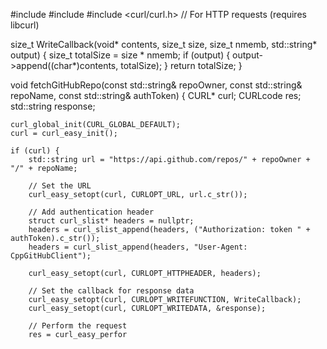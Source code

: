 #include <iostream>
#include <string>
#include <curl/curl.h> // For HTTP requests (requires libcurl)

size_t WriteCallback(void* contents, size_t size, size_t nmemb, std::string* output) {
    size_t totalSize = size * nmemb;
    if (output) {
        output->append((char*)contents, totalSize);
    }
    return totalSize;
}

void fetchGitHubRepo(const std::string& repoOwner, const std::string& repoName, const std::string& authToken) {
    CURL* curl;
    CURLcode res;
    std::string response;

    curl_global_init(CURL_GLOBAL_DEFAULT);
    curl = curl_easy_init();

    if (curl) {
        std::string url = "https://api.github.com/repos/" + repoOwner + "/" + repoName;

        // Set the URL
        curl_easy_setopt(curl, CURLOPT_URL, url.c_str());

        // Add authentication header
        struct curl_slist* headers = nullptr;
        headers = curl_slist_append(headers, ("Authorization: token " + authToken).c_str());
        headers = curl_slist_append(headers, "User-Agent: CppGitHubClient");

        curl_easy_setopt(curl, CURLOPT_HTTPHEADER, headers);

        // Set the callback for response data
        curl_easy_setopt(curl, CURLOPT_WRITEFUNCTION, WriteCallback);
        curl_easy_setopt(curl, CURLOPT_WRITEDATA, &response);

        // Perform the request
        res = curl_easy_perfor
